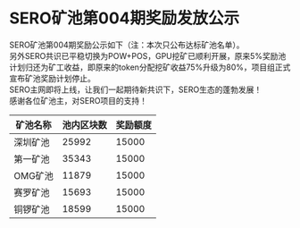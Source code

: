 # SERO矿池第004期奖励发放公示

SERO矿池第004期奖励公示如下（注：本次只公布达标矿池名单）。
<br>另外SERO共识已平稳切换为POW+POS，GPU挖矿已顺利开展，原来5%奖励池计划归还为矿工收益，即原来的token分配挖矿收益75%升级为80%，项目组正式宣布矿池奖励计划停止。
<br>SERO主网即将上线，让我们一起期待新共识下，SERO生态的蓬勃发展！<br>感谢各位矿池主，对SERO项目的支持！


|矿池名称|池内区块数|奖励额度|
|--|--|--|
|深圳矿池|25992|15000|
|第一矿池|35343|15000|
|OMG矿池|11879|15000|
|赛罗矿池|15693|15000|
|铜锣矿池|18599|15000|
